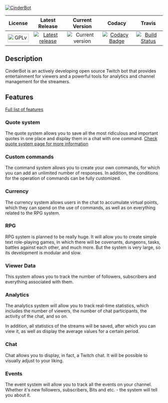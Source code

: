 [![CinderBot](http://cinderbot.com/wp-content/uploads/CINDER_BOT.jpg)](http://cinderbot.com/en/)

|License|Latest Release|Current Version|Codacy|Travis|
|:-----:|:------------:|:-------------:|:----:|:----:|
|<img src="https://fsfe.org/graphics/gplv3-logo-red.png" alt="GPLv3" width="67" height="27">|[![Latest release](https://img.shields.io/badge/alpha-v0.9-blue.svg)](https://github.com/Vismar/CinderBot/releases/tag/v0.9)|![Current version](https://img.shields.io/badge/alpha-v0.14-blue.svg)|[![Codacy Badge](https://api.codacy.com/project/badge/Grade/b200dceb1a7144ff86e663710ccfbb82)](https://www.codacy.com/app/exanimoteam/CinderBot?utm_source=github.com&amp;utm_medium=referral&amp;utm_content=Vismar/CinderBot&amp;utm_campaign=Badge_Grade)|[![Build Status](https://travis-ci.org/Vismar/CinderBot.svg?branch=master)](https://travis-ci.org/Vismar/CinderBot)|

## Description
CinderBot is an actively developing open source Twitch bot that provides entertainment for viewers and a powerful tools for analytics and channel management for the streamers.

## Features
[Full list of features](http://cinderbot.com/en/features/)

### Quote system
The quote system allows you to save all the most ridiculous and important quotes in one place and display them in a chat with one command.
[Check quote system page for more information](http://cinderbot.com/en/features/quote-system/)

### Custom commands
The command system allows you to create your own commands, for which you can add an unlimited number of responses. In addition, the conditions for the operation of commands can be fully customized.

### Currency
The currency system allows users in the chat to accumulate virtual points, which they can spend on the use of commands, as well as on everything related to the RPG system.

### RPG
RPG system is planned to be really huge. It will allow you to create simple text role-playing games, in which there will be covenants, dungeons, tasks, battles against each other, and much more. But the system is very large, so its development is modular and slow.

### Viewer Data
This system allows you to track the number of followers, subscribers and everything associated with them.

### Analytics
The analytics system will allow you to track real-time statistics, which includes the number of viewers, the number of chat participants, the activity of the chat, and so on.

In addition, all statistics of the streams will be saved, after which you can view it, as well as display the average values for a certain period.

### Chat
Chat allows you to display, in fact, a Twitch chat. It will be possible to visually adjust to your liking.

### Events
The event system will allow you to track all the events on your channel. Whether it's new followers, subscribers, Bits and etc. - the system will tell you about it.
